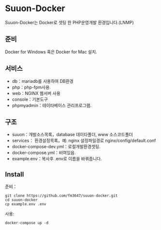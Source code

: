 # Suuon-Docker

Suuon-Docker는 Docker로 셋팅 한 PHP운영개발 환경입니다.(LNMP)

## 준비

Docker for Windows 혹은 Docker for Mac 설치.

## 서비스

* db：mariadb를 사용하여 DB환경
* php：php-fpm사용.
* web：NGINX 웹서버 사용
* console：기본도구
* phpmyadmin：테이타베이스 관리프로그램.

## 구조

* suuon：개발소스목록，database 데이타폴더, www 소스코드폴더
* services： 환경설정목록，예: nginx 설정파일경로 nginx/config/default.conf
* docker-compose-dev.yml：로컬개발환경셋팅.
* docker-compose.yml：비여있음.
* example.env：복사후 .env로 이름을 바꿔줍니다.

## Install

준비：

```
git clone https://github.com/fm3647/suuon-docker.git
cd suuon-docker
cp example.env .env
```

사용:

```
docker-compose up -d
```